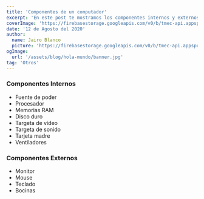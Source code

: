```yaml
---
title: 'Componentes de un computador'
excerpt: 'En este post te mostramos los componentes internos y externos que conforman un computador.'
coverImage: 'https://firebasestorage.googleapis.com/v0/b/tmec-api.appspot.com/o/images%2Fcomponentes-de-una-pc%2Fteclado.jpg?alt=media&token=126bdf9b-0337-4843-b112-f21cefe92f51'
date: '12 de Agosto del 2020'
author:
  name: Jairo Blanco
  picture: 'https://firebasestorage.googleapis.com/v0/b/tmec-api.appspot.com/o/jmGlZffY_400x400.jpg?alt=media&token=64e638e3-57c1-4d7d-83e0-7ee87a1726fa'
ogImage:
  url: '/assets/blog/hola-mundo/banner.jpg'
tag: 'Otros'
---
```



### Componentes Internos

* Fuente de poder
* Procesador
* Memorias RAM
* Disco duro
* Targeta de vídeo
* Targeta de sonido
* Tarjeta madre
* Ventiladores

### Componentes Externos

* Monitor
* Mouse
* Teclado
* Bocinas